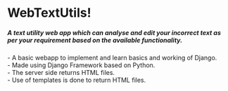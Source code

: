 # WebTextUtils!

<h5>A text utility web app which can analyse and edit your incorrect text  as per your requirement based on the available functionality.</h5>
- A basic webapp to implement and learn basics and working of Django.</br>
- Made using Django Framework based on Python.</br>
- The server side returns HTML files.</br>
- Use of templates is done to return HTML files.</br>
